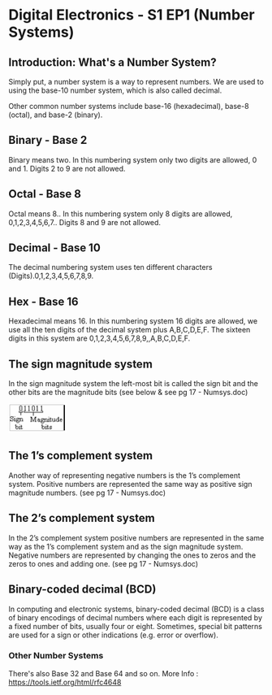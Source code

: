 # Digital Electronics - S1 EP1 (Number Systems)

## Introduction: What's a Number System?

Simply put, a number system is a way to represent numbers. We are used to using the base-10 number system, which is also called decimal.

Other common number systems include base-16 (hexadecimal), base-8 (octal), and base-2 (binary).

## Binary - Base 2

Binary means two. In this numbering system only two digits are allowed, 0 and 1. Digits 2 to 9 are not allowed.

## Octal - Base 8

Octal means 8.. In this numbering system only 8 digits are allowed, 0,1,2,3,4,5,6,7.. Digits 8 and 9 are not allowed.

## Decimal - Base 10

The decimal numbering system uses ten different characters (Digits).0,1,2,3,4,5,6,7,8,9.

## Hex - Base 16

Hexadecimal means 16. In this numbering system 16 digits are allowed, we use all the ten digits of the decimal system plus A,B,C,D,E,F.
The sixteen digits in this system are 0,1,2,3,4,5,6,7,8,9,,A,B,C,D,E,F.

## The sign magnitude system

In the sign magnitude system the left-most bit is called the sign bit and the other bits are the magnitude bits (see below & see pg 17 - Numsys.doc)

![sign magnitude system](Sign_mag.png)

## The 1’s complement system

Another way of representing negative numbers is the 1’s complement system. Positive numbers are represented the same way as positive sign magnitude numbers. (see pg 17 - Numsys.doc)

## The 2’s complement system

In the 2’s complement system positive numbers are represented in the same way as the 1’s complement system and as the sign magnitude system. Negative numbers are represented by changing the ones to zeros and the zeros to ones and adding one. (see pg 17 - Numsys.doc)

## Binary-coded decimal (BCD)

In computing and electronic systems, binary-coded decimal (BCD) is a class of binary encodings of decimal numbers where each digit is represented by a fixed number of bits, usually four or eight. Sometimes, special bit patterns are used for a sign or other indications (e.g. error or overflow).

### Other Number Systems

There's also Base 32 and Base 64 and so on.
More Info : https://tools.ietf.org/html/rfc4648
